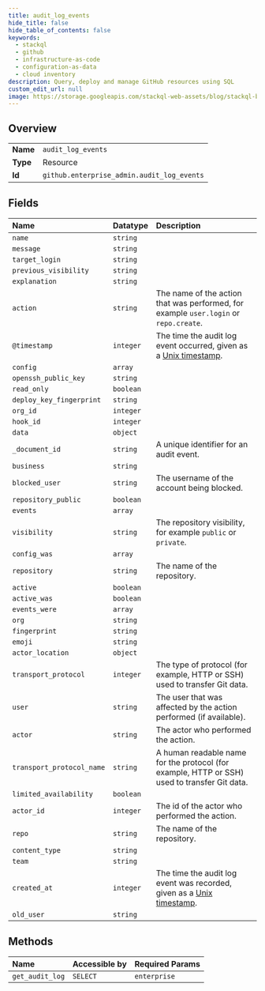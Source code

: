 ```yaml
---
title: audit_log_events
hide_title: false
hide_table_of_contents: false
keywords:
  - stackql
  - github
  - infrastructure-as-code
  - configuration-as-data
  - cloud inventory
description: Query, deploy and manage GitHub resources using SQL
custom_edit_url: null
image: https://storage.googleapis.com/stackql-web-assets/blog/stackql-blog-post-featured-image.png
---
```

  
    

## Overview
<table><tbody>
<tr><td><b>Name</b></td><td><code>audit_log_events</code></td></tr>
<tr><td><b>Type</b></td><td>Resource</td></tr>
<tr><td><b>Id</b></td><td><code>github.enterprise_admin.audit_log_events</code></td></tr>
</tbody></table>

## Fields
| Name | Datatype | Description |
|:-----|:---------|:------------|
| `name` | `string` |  |
| `message` | `string` |  |
| `target_login` | `string` |  |
| `previous_visibility` | `string` |  |
| `explanation` | `string` |  |
| `action` | `string` | The name of the action that was performed, for example `user.login` or `repo.create`. |
| `@timestamp` | `integer` | The time the audit log event occurred, given as a [Unix timestamp](http://en.wikipedia.org/wiki/Unix_time). |
| `config` | `array` |  |
| `openssh_public_key` | `string` |  |
| `read_only` | `boolean` |  |
| `deploy_key_fingerprint` | `string` |  |
| `org_id` | `integer` |  |
| `hook_id` | `integer` |  |
| `data` | `object` |  |
| `_document_id` | `string` | A unique identifier for an audit event. |
| `business` | `string` |  |
| `blocked_user` | `string` | The username of the account being blocked. |
| `repository_public` | `boolean` |  |
| `events` | `array` |  |
| `visibility` | `string` | The repository visibility, for example `public` or `private`. |
| `config_was` | `array` |  |
| `repository` | `string` | The name of the repository. |
| `active` | `boolean` |  |
| `active_was` | `boolean` |  |
| `events_were` | `array` |  |
| `org` | `string` |  |
| `fingerprint` | `string` |  |
| `emoji` | `string` |  |
| `actor_location` | `object` |  |
| `transport_protocol` | `integer` | The type of protocol (for example, HTTP or SSH) used to transfer Git data. |
| `user` | `string` | The user that was affected by the action performed (if available). |
| `actor` | `string` | The actor who performed the action. |
| `transport_protocol_name` | `string` | A human readable name for the protocol (for example, HTTP or SSH) used to transfer Git data. |
| `limited_availability` | `boolean` |  |
| `actor_id` | `integer` | The id of the actor who performed the action. |
| `repo` | `string` | The name of the repository. |
| `content_type` | `string` |  |
| `team` | `string` |  |
| `created_at` | `integer` | The time the audit log event was recorded, given as a [Unix timestamp](http://en.wikipedia.org/wiki/Unix_time). |
| `old_user` | `string` |  |
## Methods
| Name | Accessible by | Required Params |
|:-----|:--------------|:----------------|
| `get_audit_log` | `SELECT` | `enterprise` |
